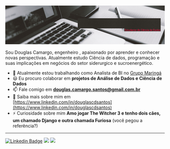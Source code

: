 <p align="center">
  <img src="https://raw.githubusercontent.com/douglascdsantos/douglascdsantos/main/banner%20github%20(1).gif" >
</p>


Sou Douglas Camargo, engenheiro , apaixonado por aprender e conhecer novas perspectivas. Atualmente estudo Ciência de dados, programação e suas implicações em negócios do setor siderurgico e sucroenergético.

- 🔭 Atualmente estou trabalhando como Analista de BI no [Grupo Maringá](https://www.grupomaringa.com.br/)
- 😃 Eu procuro colaborar em **projetos de Análise de Dados e Ciência de Dados**
- 📫 Fale comigo em **douglas.camargo.santos@gmail.com.br**
- 📄 Saiba mais sobre mim em [https://www.linkedin.com/in/douglascdsantos](https://www.linkedin.com/in/douglascdsantos)
- ⚡ Curiosidade sobre mim **Amo jogar The Witcher 3 e tenho dois cães, um chamado Django e outra chamada Furiosa** (você pegou a referência?)

---

[![Linkedin Badge](https://img.shields.io/badge/LinkedIn-0077B5?style=for-the-badge&logo=linkedin&logoColor=white)](https://www.linkedin.com/in/douglascdsantos/)
[![](https://img.shields.io/badge/linktree-39E09B?style=for-the-badge&logo=linktree&logoColor=white)](https://linktr.ee/douglascsantos)
[![](https://img.shields.io/badge/Gmail-D14836?style=for-the-badge&logo=gmail&logoColor=white)](mailto:douglas.camargo.santos@gmail.com)
